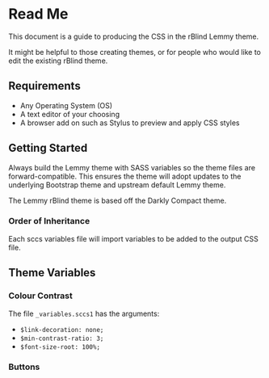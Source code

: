 # Read Me

This document is a guide to producing the CSS in the rBlind Lemmy theme.

It might be helpful to those creating themes, or for people who would like to edit the existing rBlind theme.

## Requirements

- Any Operating System (OS)
- A text editor of your choosing
- A browser add on such as Stylus to preview and apply CSS styles

## Getting Started

Always build the Lemmy theme with SASS variables so the theme files are forward-compatible. This ensures the theme will adopt updates to the underlying Bootstrap theme and upstream default Lemmy theme.

The Lemmy rBlind theme is based off the Darkly Compact theme.

### Order of Inheritance

Each sccs variables file will import variables to be added to the output CSS file.

## Theme Variables

### Colour Contrast

The file `_variables.sccs1` has the arguments: 
- `$link-decoration: none;`
- `$min-contrast-ratio: 3;`
- `$font-size-root: 100%;`


### Buttons